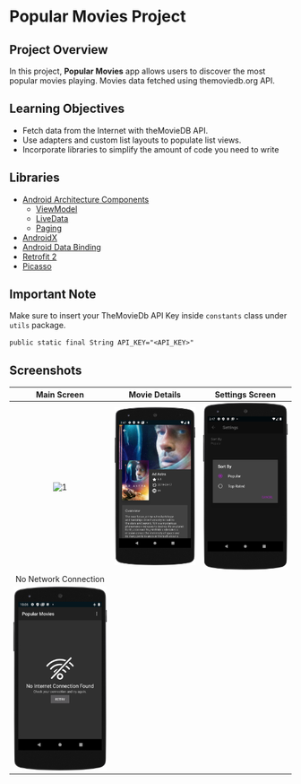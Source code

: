 # Popular Movies Project

## Project Overview

In this project, **Popular Movies** app allows users to discover the most popular movies playing. Movies data fetched using themoviedb.org API.

## Learning Objectives
- Fetch data from the Internet with theMovieDB API.
- Use adapters and custom list layouts to populate list views.
- Incorporate libraries to simplify the amount of code you need to write

## Libraries
- [Android Architecture Components](https://developer.android.com/topic/libraries/architecture/) 
    * [ViewModel](https://developer.android.com/topic/libraries/architecture/viewmodel)
    * [LiveData](https://developer.android.com/topic/libraries/architecture/livedata)
    * [Paging](https://developer.android.com/topic/libraries/architecture/paging/) 
- [AndroidX](https://developer.android.com/jetpack/androidx/) 
- [Android Data Binding](https://developer.android.com/topic/libraries/data-binding/)
- [Retrofit 2](http://square.github.io/retrofit/)
- [Picasso](http://square.github.io/picasso/)

## Important Note
Make sure to insert your TheMovieDb API Key inside `constants` class under `utils` package.

```
public static final String API_KEY="<API_KEY>"
```

## Screenshots

| Main Screen | Movie Details |  Settings Screen |
|:-:|:-:|:-:|
| ![1](demo/main_screen.png?raw=true) | ![2](demo/detail_screen.png?raw=true) | ![3](demo/settings_screen.png?raw=true) |
| No Network Connection |
| ![4](demo/no_network_screen.png?raw=true) |
